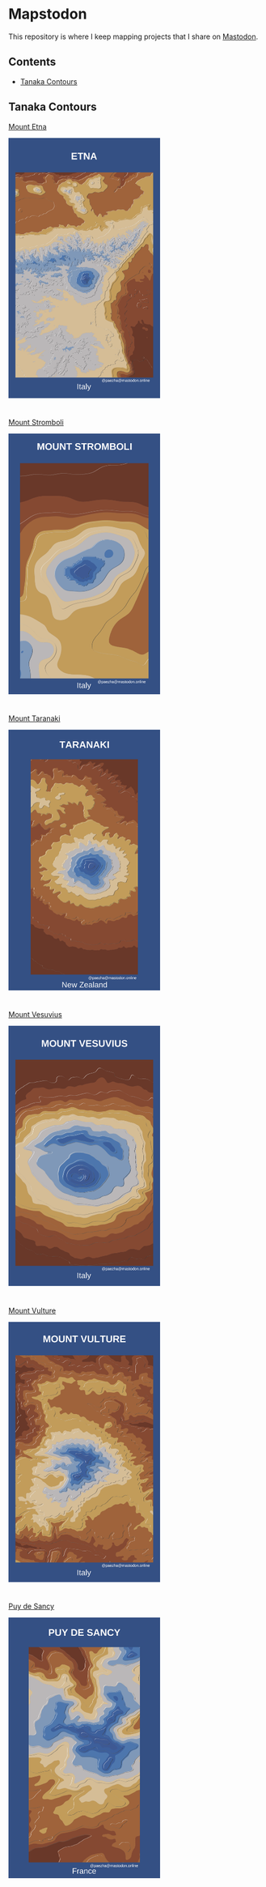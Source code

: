 
<!-- README.md is generated from README.Rmd. Please edit that file -->

# Mapstodon

<!-- badges: start -->
<!-- badges: end -->

This repository is where I keep mapping projects that I share on
[Mastodon](https://mastodon.online/@paezha).

## Contents

- [Tanaka Contours](#tanaka-contours)

## Tanaka Contours

[Mount
Etna](https://github.com/paezha/Mapstodon/tree/master/tanaka-contours-etna)

<img src="tanaka-contours-etna/etna-tanaka-contours.png" align="center" width=300 />

# 

[Mount
Stromboli](https://github.com/paezha/Mapstodon/tree/master/tanaka-contours-stromboli)

<img src="tanaka-contours-stromboli/stromboli-tanaka-contours.png" align="center" width=300 />

# 

[Mount
Taranaki](https://github.com/paezha/Mapstodon/tree/master/tanaka-contours-taranaki)

<img src="tanaka-contours-taranaki/taranaki-tanaka-contours.png" align="center" width=300 />

# 

[Mount
Vesuvius](https://github.com/paezha/Mapstodon/tree/master/tanaka-contours-vesuvius)

<img src="tanaka-contours-vesuvius/vesuvius-tanaka-contours.png" align="center" width=300 />

# 

[Mount
Vulture](https://github.com/paezha/Mapstodon/tree/master/tanaka-contours-vulture)

<img src="tanaka-contours-vulture/vulture-tanaka-contours.png" align="center" width=300 />

# 

[Puy de
Sancy](https://github.com/paezha/Mapstodon/tree/master/tanaka-contours-puy-de-sancy)

<img src="tanaka-contours-puy-de-sancy/sancy-tanaka-contours.png" align="center" width=300 />
